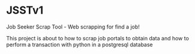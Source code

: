 # JSSTv1
Job Seeker Scrap Tool - Web scrapping for find a job!

This project is about to how to scrap job portals to obtain data and how to perform a transaction with python in a postgresql database

